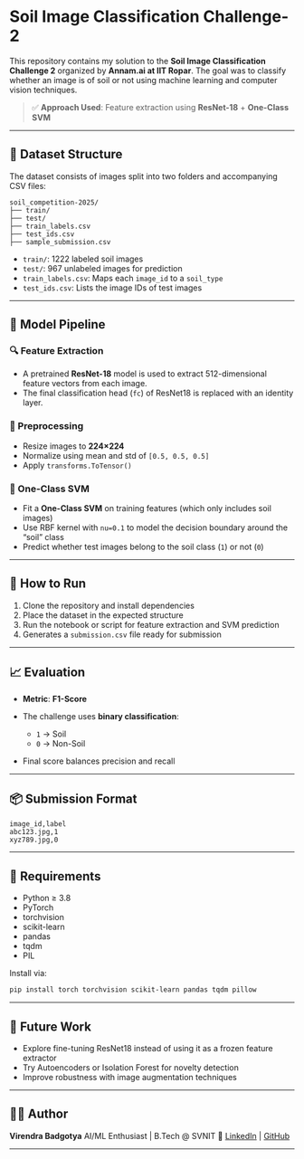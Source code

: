
#  Soil Image Classification Challenge- 2

This repository contains my solution to the **Soil Image Classification Challenge 2** organized by **Annam.ai at IIT Ropar**. The goal was to classify whether an image is of soil or not using machine learning and computer vision techniques.

> ✅ **Approach Used**: Feature extraction using **ResNet-18** + **One-Class SVM**

---

## 📂 Dataset Structure

The dataset consists of images split into two folders and accompanying CSV files:

```
soil_competition-2025/
├── train/
├── test/
├── train_labels.csv
├── test_ids.csv
├── sample_submission.csv
```

* `train/`: 1222 labeled soil images
* `test/`: 967 unlabeled images for prediction
* `train_labels.csv`: Maps each `image_id` to a `soil_type`
* `test_ids.csv`: Lists the image IDs of test images

---

## 🧠 Model Pipeline

### 🔍 Feature Extraction

* A pretrained **ResNet-18** model is used to extract 512-dimensional feature vectors from each image.
* The final classification head (`fc`) of ResNet18 is replaced with an identity layer.

### 🧼 Preprocessing

* Resize images to **224×224**
* Normalize using mean and std of `[0.5, 0.5, 0.5]`
* Apply `transforms.ToTensor()`

### 🔎 One-Class SVM

* Fit a **One-Class SVM** on training features (which only includes soil images)
* Use RBF kernel with `nu=0.1` to model the decision boundary around the “soil” class
* Predict whether test images belong to the soil class (`1`) or not (`0`)

---

## 🚀 How to Run

1. Clone the repository and install dependencies
2. Place the dataset in the expected structure
3. Run the notebook or script for feature extraction and SVM prediction
4. Generates a `submission.csv` file ready for submission

---

## 📈 Evaluation

* **Metric**: **F1-Score**
* The challenge uses **binary classification**:

  * `1` → Soil
  * `0` → Non-Soil
* Final score balances precision and recall

---

## 📦 Submission Format

```csv
image_id,label
abc123.jpg,1
xyz789.jpg,0
```

---

## 📑 Requirements

* Python ≥ 3.8
* PyTorch
* torchvision
* scikit-learn
* pandas
* tqdm
* PIL

Install via:

```bash
pip install torch torchvision scikit-learn pandas tqdm pillow
```

---

## 🧠 Future Work

* Explore fine-tuning ResNet18 instead of using it as a frozen feature extractor
* Try Autoencoders or Isolation Forest for novelty detection
* Improve robustness with image augmentation techniques

---

## 🧑‍💻 Author

**Virendra Badgotya**
AI/ML Enthusiast | B.Tech @ SVNIT
🔗 [LinkedIn](https://www.linkedin.com/in/virendra-badgotya/) | [GitHub](https://github.com/vir123-devf)

---

